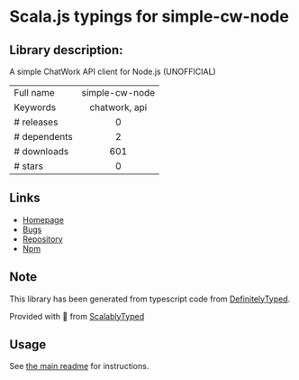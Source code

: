 
# Scala.js typings for simple-cw-node


## Library description:
A simple ChatWork API client for Node.js (UNOFFICIAL)

|                    |                 |
| ------------------ | :-------------: |
| Full name          | simple-cw-node |
| Keywords           | chatwork, api |
| # releases         | 0 |
| # dependents       | 2 |
| # downloads        | 601 |
| # stars            | 0 |

## Links
- [Homepage](https://github.com/astronaughts/simple-cw-node#readme)
- [Bugs](https://github.com/astronaughts/simple-cw-node/issues)
- [Repository](https://github.com/astronaughts/simple-cw-node)
- [Npm](https://www.npmjs.com/package/simple-cw-node)
    


## Note
This library has been generated from typescript code from [DefinitelyTyped](https://definitelytyped.org).

Provided with :purple_heart: from [ScalablyTyped](https://github.com/oyvindberg/ScalablyTyped)

## Usage
See [the main readme](../../readme.md) for instructions.


